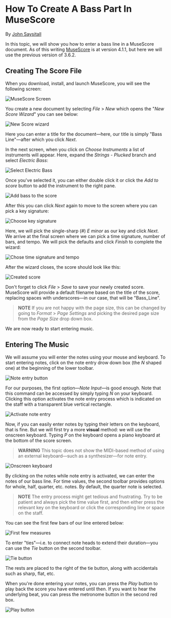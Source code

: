 # How To Create A Bass Part In MuseScore

By [John Saysitall](mailto:john.saysitall@great-documents.com)

In this topic, we will show you how to enter a bass line in a MuseScore document. As of this writing [MuseScore](https://musescore.org/) is at version 4.1.1, but here we will use the previous version of 3.6.2.

## Creating The Score File

When you download, install, and launch MuseScore, you will see the following screen:

![MuseScore Screen](musescore-screen.png)

You create a new document by selecting _File_ > _New_ which opens the "_New Score Wizard_" you can see below:

![New Score wizard](new-score-wizard.png)

Here you can enter a title for the document&mdash;here, our title is simply "Bass Line"&mdash;after which you click _Next_.

In the next screen, when you click on _Choose Instruments_ a list of instruments will appear. Here, expand the _Strings - Plucked_ branch and select _Electric Bass_:

![Select Electric Bass](select-electric-bass.png)

Once you've selected it, you can either double click it or click the _Add to score_ button to add the instrument to the right pane.

![Add bass to the score](add-bass-to-score.png)

After this you can click _Next_ again to move to the screen where you can pick a key signature:

![Choose key signature](choose-key-signature.png)

Here, we will pick the single-sharp (#) _E minor_ as our key and click _Next_. We arrive at the final screen where we can pick a time signature, number of bars, and tempo. We will pick the defaults and click _Finish_ to complete the wizard:

![Chose time signature and tempo](choose-time-signature-and-tempo.png)

After the wizard closes, the score should look like this:

![Created score](created-score.png)

Don't forget to click _File_ > _Save_ to save your newly created score. MuseScore will provide a default filename based on the title of the score, replacing spaces with underscores&mdash;in our case, that will be "Bass_Line".

> __NOTE__
> If you are not happy with the page size, this can be changed by going to _Format_ > _Page Settings_ and picking the desired page size from the _Page Size_ drop down box.

We are now ready to start entering music.

## Entering The Music

We will assume you will enter the notes using your mouse and keyboard. To start entering notes, click on the note entry drow down box (the _N_ shaped one) at the beginning of the lower toolbar.

![Note entry button](note-entry-button.png)

For our purposes, the first option&mdash;_Note Input_&mdash;is good enough. Note that this command can be accessed by simply typing _N_ on your keyboard. Clicking this option activates the note entry process which is indicated on the staff with a transparent blue vertical rectangle.

![Activate note entry](activate-note-entry.png)

Now, if you can easily enter notes by typing their letters on the keyboard, that is fine. But we will first try a more __visual__ method: we will use the onscreen keyboard. Typing _P_ on the keyboard opens a piano keyboard at the bottom of the score screen.

> __WARNING__
> This topic does not show the MIDI-based method of using an external keyboard&mdash;such as a synthesizer&mdash;for note entry.

![Onscreen keyboard](onscreen-keyboard.png)

By clicking on the notes while note entry is activated, we can enter the notes of our bass line. For time values, the second toolbar provides options for whole, half, quarter, etc. notes. By default, the quarter note is selected.

> __NOTE__
> The entry process might get tedious and frustrating. Try to be patient and always pick the time value first, and then either press the relevant key on the keyboard or click the corresponding line or space on the staff.

You can see the first few bars of our line entered below:

![First few measures](first-few-measures.png)

To enter "ties"&mdash;i.e. to connect note heads to extend their duration&mdash;you can use the _Tie_ button on the second toolbar.

![Tie button](tie-button.png)

The rests are placed to the right of the tie button, along with accidentals such as sharp, flat, etc.

When you're done entering your notes, you can press the _Play_ button to play back the score you have entered until then. If you want to hear the underlying beat, you can press the metronome button in the second red box.

![Play button](play-button.png)
